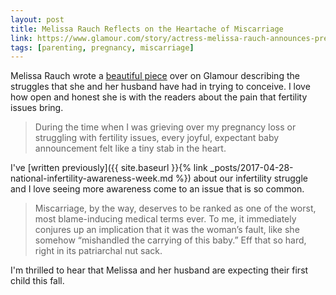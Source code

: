 ```yaml
---
layout: post
title: Melissa Rauch Reflects on the Heartache of Miscarriage
link: https://www.glamour.com/story/actress-melissa-rauch-announces-pregnancy-and-reflects-on-miscarriage
tags: [parenting, pregnancy, miscarriage]
---
```


Melissa Rauch wrote a [beautiful piece](https://www.glamour.com/story/actress-melissa-rauch-announces-pregnancy-and-reflects-on-miscarriage) over on Glamour describing the struggles that she and her husband have had in trying to conceive. I love how open and honest she is with the readers about the pain that fertility issues bring.

> During the time when I was grieving over my pregnancy loss or struggling with fertility issues, every joyful, expectant baby announcement felt like a tiny stab in the heart.

I've [written previously]({{ site.baseurl }}{% link _posts/2017-04-28-national-infertility-awareness-week.md %}) about our infertility struggle and I love seeing more awareness come to an issue that is so common.

> Miscarriage, by the way, deserves to be ranked as one of the worst, most blame-inducing medical terms ever. To me, it immediately conjures up an implication that it was the woman’s fault, like she somehow “mishandled the carrying of this baby.” Eff that so hard, right in its patriarchal nut sack.  

I'm thrilled to hear that Melissa and her husband are expecting their first child this fall.
